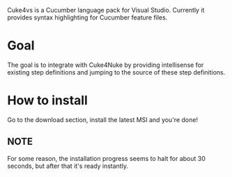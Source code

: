 Cuke4vs is a Cucumber language pack for Visual Studio. Currently it provides syntax highlighting for Cucumber feature files.

Goal
====
The goal is to integrate with Cuke4Nuke by providing intellisense for existing step definitions and jumping to the source of these step definitions.

How to install
==============
Go to the download section, install the latest MSI and you're done!

NOTE
----
For some reason, the installation progress seems to halt for about 30 seconds, but after that it's ready instantly.

